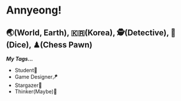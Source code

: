 # Annyeong!
## 🌏(World, Earth), 🇰🇷(Korea), 🕵(Detective), 🎲(Dice), ♟(Chess Pawn)
**_My Tags..._**
- Student📔
- Game Designer🪁
- Stargazer🤩
- Thinker(Maybe)🤔

<!--
**RyanKim06/RyanKim06** is a ✨ _special_ ✨ repository because its `README.md` (this file) appears on your GitHub profile.

Here are some ideas to get you started:

- 🔭 I’m currently working on ...
- 🌱 I’m currently learning ...
- 👯 I’m looking to collaborate on ...
- 🤔 I’m looking for help with ...
- 💬 Ask me about ...
- 📫 How to reach me: ...
- 😄 Pronouns: ...
- ⚡ Fun fact: ...
-->

